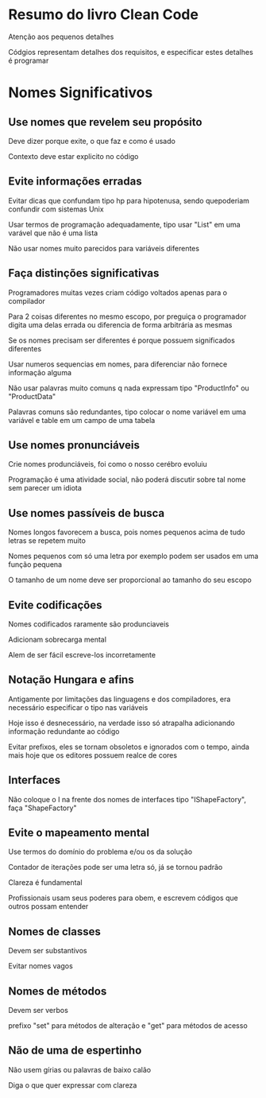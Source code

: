 # Resumo do livro Clean Code

Atenção aos pequenos detalhes

Códgios representam detalhes dos requisitos, e especificar estes detalhes é programar

# Nomes Significativos

## Use nomes que revelem seu propósito

Deve dizer porque exite, o que faz e como é usado

Contexto deve estar explicito no código

## Evite informações erradas

Evitar dicas que confundam tipo hp para hipotenusa, sendo quepoderiam confundir com sistemas Unix

Usar termos de programação adequadamente, tipo usar "List" em uma varável que não é uma lista

Não usar nomes muito parecidos para variáveis diferentes

## Faça distinções significativas

Programadores muitas vezes criam código voltados apenas para o compilador

Para 2 coisas diferentes no mesmo escopo, por preguiça o programador digita uma delas errada ou diferencia de forma arbitrária as mesmas

Se os nomes precisam ser diferentes é porque possuem significados diferentes

Usar numeros sequencias em nomes, para diferenciar não fornece informação alguma

Não usar palavras muito comuns q nada expressam tipo "ProductInfo" ou "ProductData"

Palavras comuns são redundantes, tipo colocar o nome variável em uma variável e table em um campo de uma tabela

## Use nomes pronunciáveis

Crie nomes produnciáveis, foi como o nosso cerébro evoluiu

Programação é uma atividade social, não poderá discutir sobre tal nome sem parecer um idiota

## Use nomes passíveis de busca

Nomes longos favorecem a busca, pois nomes pequenos acima de tudo letras se repetem muito

Nomes pequenos com só uma letra por exemplo podem ser usados em uma função pequena

O tamanho de um nome deve ser proporcional ao tamanho do seu escopo

## Evite codificações

Nomes codificados raramente são produnciaveis

Adicionam sobrecarga mental

Alem de ser fácil escreve-los incorretamente

## Notação Hungara e afins

Antigamente por limitações das linguagens e dos compiladores, era necessário especificar o tipo nas variáveis

Hoje isso é desnecessário, na verdade isso só atrapalha adicionando informação redundante ao código

Evitar prefixos, eles se tornam obsoletos e ignorados com o tempo, ainda mais hoje que os editores possuem realce de cores

## Interfaces

Não coloque o I na frente dos nomes de interfaces tipo "IShapeFactory", faça "ShapeFactory"

## Evite o mapeamento mental

Use termos do domínio do problema e/ou os da solução

Contador de iterações pode ser uma letra só, já se tornou padrão

Clareza é fundamental

Profissionais usam seus poderes para obem, e escrevem códigos que outros possam entender

## Nomes de classes

Devem ser substantivos

Evitar nomes vagos

## Nomes de métodos

Devem ser verbos

prefixo "set" para métodos de alteração e "get" para métodos de acesso

## Não de uma de espertinho

Não usem gírias ou palavras de baixo calão

Diga o que quer expressar com clareza



